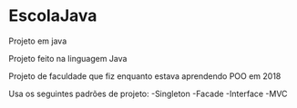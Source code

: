 # EscolaJava
Projeto em java


Projeto feito na linguagem Java

Projeto de faculdade que fiz enquanto estava aprendendo POO em 2018

Usa os seguintes padrões de projeto:
-Singleton
-Facade
-Interface
-MVC

